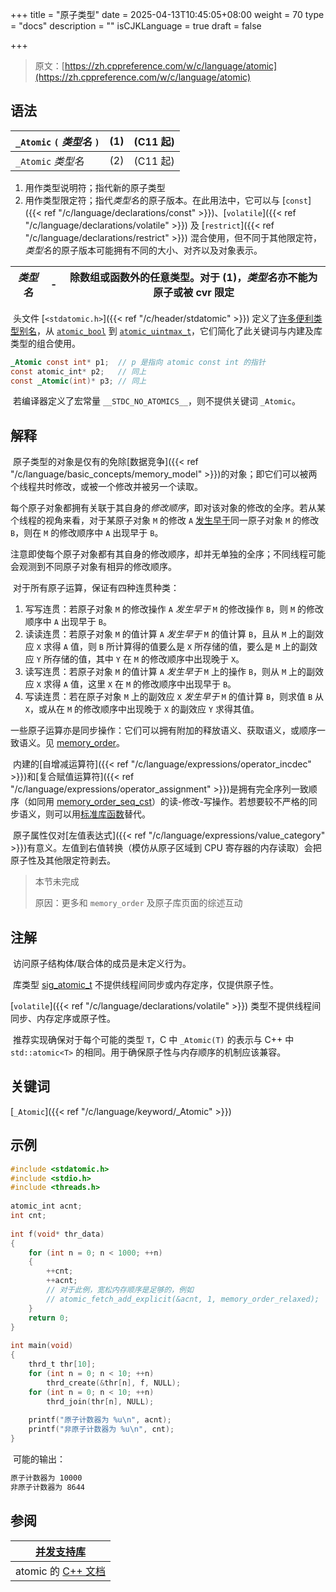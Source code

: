 +++
title = "原子类型"
date = 2025-04-13T10:45:05+08:00
weight = 70
type = "docs"
description = ""
isCJKLanguage = true
draft = false

+++

> 原文：[https://zh.cppreference.com/w/c/language/atomic](https://zh.cppreference.com/w/c/language/atomic)

## 语法

| `_Atomic` `(` *类型名* `)` | (1)  | (C11 起) |
| -------------------------- | ---- | -------- |
| `_Atomic` *类型名*         | (2)  | (C11 起) |

1) 用作类型说明符；指代新的原子类型
2) 用作类型限定符；指代*类型名* ﻿的原子版本。在此用法中，它可以与 [`const`]({{< ref "/c/language/declarations/const" >}})、[`volatile`]({{< ref "/c/language/declarations/volatile" >}}) 及 [`restrict`]({{< ref "/c/language/declarations/restrict" >}}) 混合使用，但不同于其他限定符，*类型名* ﻿的原子版本可能拥有不同的大小、对齐以及对象表示。

| *类型名* | -    | 除数组或函数外的任意类型。对于 (1)，*类型名* ﻿亦不能为原子或被 cvr 限定 |
| -------- | ---- | ------------------------------------------------------------ |

​	头文件 [`<stdatomic.h>`]({{< ref "/c/header/stdatomic" >}}) 定义了[许多便利类型别名](https://zh.cppreference.com/w/c/thread#.E5.8E.9F.E5.AD.90.E6.93.8D.E4.BD.9C)，从 [`atomic_bool`](https://zh.cppreference.com/w/c/thread#.E5.8E.9F.E5.AD.90.E6.93.8D.E4.BD.9C) 到 [`atomic_uintmax_t`](https://zh.cppreference.com/w/c/thread#.E5.8E.9F.E5.AD.90.E6.93.8D.E4.BD.9C)，它们简化了此关键词与内建及库类型的组合使用。

```c
_Atomic const int* p1;  // p 是指向 atomic const int 的指针
const atomic_int* p2;   // 同上
const _Atomic(int)* p3; // 同上
```

​	若编译器定义了宏常量 `__STDC_NO_ATOMICS__`，则不提供关键词 `_Atomic`。

## 解释

​	原子类型的对象是仅有的免除[数据竞争]({{< ref "/c/language/basic_concepts/memory_model" >}})的对象；即它们可以被两个线程共时修改，或被一个修改并被另一个读取。

​	每个原子对象都拥有关联于其自身的*修改顺序*，即对该对象的修改的全序。若从某个线程的视角来看，对于某原子对象 `M` 的修改 `A` [发生早于](https://zh.cppreference.com/w/c/atomic/memory_order)同一原子对象 `M` 的修改 `B`，则在 `M` 的修改顺序中 `A` 出现早于 `B`。

​	注意即使每个原子对象都有其自身的修改顺序，却并无单独的全序；不同线程可能会观测到不同原子对象有相异的修改顺序。

​	对于所有原子运算，保证有四种连贯种类：

1. 写写连贯：若原子对象 `M` 的修改操作 `A` *发生早于* `M` 的修改操作 `B`，则 `M` 的修改顺序中 `A` 出现早于 `B`。
2. 读读连贯：若原子对象 `M` 的值计算 `A` *发生早于* `M` 的值计算 `B`，且从 `M` 上的副效应 `X` 求得 `A` 值，则 `B` 所计算得的值要么是 `X` 所存储的值，要么是 `M` 上的副效应 `Y` 所存储的值，其中 `Y` 在 `M` 的修改顺序中出现晚于 `X`。
3. 读写连贯：若原子对象 `M` 的值计算 `A` *发生早于* `M` 上的操作 `B`，则从 `M` 上的副效应 `X` 求得 `A` 值，这里 `X` 在 `M` 的修改顺序中出现早于 `B`。
4. 写读连贯：若在原子对象 `M` 上的副效应 `X` *发生早于* `M` 的值计算 `B`，则求值 `B` 从 `X`，或从在 `M` 的修改顺序中出现晚于 `X` 的副效应 `Y` 求得其值。

​	一些原子运算亦是同步操作：它们可以拥有附加的释放语义、获取语义，或顺序一致语义。见 [memory_order](https://zh.cppreference.com/w/c/atomic/memory_order)。

​	内建的[自增减运算符]({{< ref "/c/language/expressions/operator_incdec" >}})和[复合赋值运算符]({{< ref "/c/language/expressions/operator_assignment" >}})是拥有完全序列一致顺序（如同用 [memory_order_seq_cst](https://zh.cppreference.com/w/c/atomic/memory_order)）的读-修改-写操作。若想要较不严格的同步语义，则可以用[标准库函数](https://zh.cppreference.com/w/c/thread#.E5.8E.9F.E5.AD.90.E6.93.8D.E4.BD.9C)替代。

​	原子属性仅对[左值表达式]({{< ref "/c/language/expressions/value_category" >}})有意义。左值到右值转换（模仿从原子区域到 CPU 寄存器的内存读取）会把原子性及其他限定符剥去。

> 本节未完成 
>
> 原因：更多和 `memory_order` 及原子库页面的综述互动

## 注解

​	访问原子结构体/联合体的成员是未定义行为。

​	库类型 [sig_atomic_t](http://zh.cppreference.com/w/c/program/sig_atomic_t) 不提供线程间同步或内存定序，仅提供原子性。

[`volatile`]({{< ref "/c/language/declarations/volatile" >}}) 类型不提供线程间同步、内存定序或原子性。

​	推荐实现确保对于每个可能的类型 `T`，C 中 `_Atomic(T)` 的表示与 C++ 中 `std::atomic<T>` 的相同。用于确保原子性与内存顺序的机制应该兼容。

## 关键词

[`_Atomic`]({{< ref "/c/language/keyword/_Atomic" >}})

## 示例

```c
#include <stdatomic.h>
#include <stdio.h>
#include <threads.h>
 
atomic_int acnt;
int cnt;
 
int f(void* thr_data)
{
    for (int n = 0; n < 1000; ++n)
    {
        ++cnt;
        ++acnt;
        // 对于此例，宽松内存顺序是足够的，例如
        // atomic_fetch_add_explicit(&acnt, 1, memory_order_relaxed);
    }
    return 0;
}
 
int main(void)
{
    thrd_t thr[10];
    for (int n = 0; n < 10; ++n)
        thrd_create(&thr[n], f, NULL);
    for (int n = 0; n < 10; ++n)
        thrd_join(thr[n], NULL);
 
    printf("原子计数器为 %u\n", acnt);
    printf("非原子计数器为 %u\n", cnt);
}
```

​	可能的输出：

```txt
原子计数器为 10000
非原子计数器为 8644
```

## 参阅

| [并发支持库](https://zh.cppreference.com/w/c/thread)         |
| ------------------------------------------------------------ |
| atomic 的 [C++ 文档](https://zh.cppreference.com/w/cpp/atomic/atomic) |
